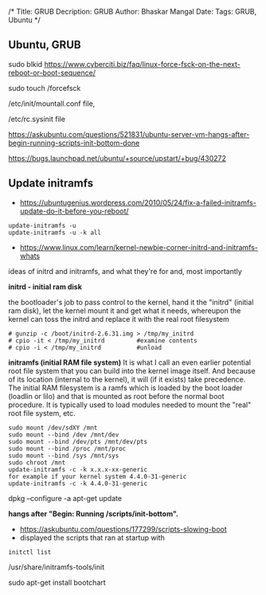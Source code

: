 /*
Title: GRUB
Decription: GRUB 
Author: Bhaskar Mangal
Date: 
Tags: GRUB, Ubuntu
*/


## Ubuntu, GRUB
sudo blkid
https://www.cyberciti.biz/faq/linux-force-fsck-on-the-next-reboot-or-boot-sequence/

sudo touch /forcefsck

/etc/init/mountall.conf file,

/etc/rc.sysinit file


https://askubuntu.com/questions/521831/ubuntu-server-vm-hangs-after-begin-running-scripts-init-bottom-done

https://bugs.launchpad.net/ubuntu/+source/upstart/+bug/430272


## Update initramfs
* https://ubuntugenius.wordpress.com/2010/05/24/fix-a-failed-initramfs-update-do-it-before-you-reboot/
```
update-initramfs -u
update-initramfs -u -k all
```

* https://www.linux.com/learn/kernel-newbie-corner-initrd-and-initramfs-whats

ideas of initrd and initramfs, and what they're for and, most importantly

**initrd - initial ram disk**

the bootloader's job to pass control to the kernel, hand it the "initrd" (initial ram disk), let the kernel mount it and get what it needs, whereupon the kernel can toss the initrd and replace it with the real root filesystem

```
# gunzip -c /boot/initrd-2.6.31.img > /tmp/my_initrd
# cpio -it < /tmp/my_initrd         #examine contents
# cpio -i < /tmp/my_initrd          #unload
```

**initramfs (initial RAM file system)**
It is what I call an even earlier potential root file system that you can build into the kernel image itself. And because of its location (internal to the kernel), it will (if it exists) take precedence.
The initial RAM filesystem is a ramfs which is loaded by the boot loader (loadlin or lilo) and that is mounted as root before the normal boot procedure. It is typically used to load modules needed to mount the "real" root file system, etc.

```
sudo mount /dev/sdXY /mnt
sudo mount --bind /dev /mnt/dev
sudo mount --bind /dev/pts /mnt/dev/pts
sudo mount --bind /proc /mnt/proc
sudo mount --bind /sys /mnt/sys
sudo chroot /mnt
update-initramfs -c -k x.x.x-xx-generic
for example if your kernel system 4.4.0-31-generic
update-initramfs -c -k 4.4.0-31-generic
```
dpkg –configure -a
apt-get update

**hangs after "Begin: Running /scripts/init-bottom".**

* https://askubuntu.com/questions/177299/scripts-slowing-boot
* displayed the scripts that ran at startup with
```
initctl list
```
/usr/share/initramfs-tools/init

sudo apt-get install bootchart

